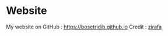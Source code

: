 # Website
My website on GitHub : https://bosetridib.github.io
Credit : <a href="https://github.com/zirafa"> zirafa </a>
